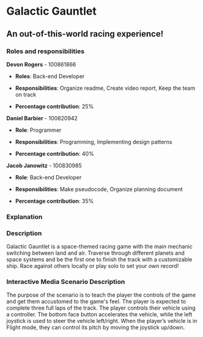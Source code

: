 # Galactic Gauntlet
## An out-of-this-world racing experience!

### Roles and responsibilities

**Devon Rogers** - 100861866

- **Roles**: Back-end Developer

- **Responsibilities**: Organize readme, Create video report, Keep the team on track

- **Percentage contribution**: 25%

**Daniel Barbier** - 100820942

- **Role**: Programmer

- **Responsibilities**: Programming, Implementing design patterns

- **Percentage contribution**: 40%

**Jacob Janowitz** - 100830985

- **Role**: Back-end Developer

- **Responsibilities**: Make pseudocode, Organize planning document 

- **Percentage contribution**: 35%

### Explanation


### Description
Galactic Gauntlet is a space-themed racing game with the main mechanic switching between land and air.
Traverse through different planets and space systems and be the first one to finish the track with a customizable ship. Race against others locally or play solo to set your own record!

### Interactive Media Scenario Description

The purpose of the scenario is to teach the player the controls of the game and get them accustomed to the game's feel.
The player is expected to complete three full laps of the track. The player controls their vehicle using a controller.
The bottom face button accelerates the vehicle, while the left joystick is used to steer the vehicle left/right.
When the player’s vehicle is in Flight mode, they can control its pitch by moving the joystick up/down.
